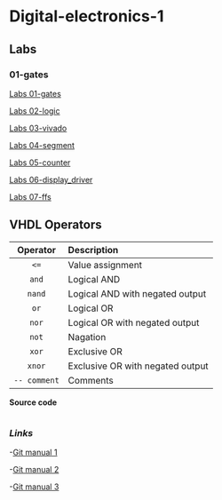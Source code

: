 # Digital-electronics-1

## Labs
### 01-gates
[Labs 01-gates](https://github.com/xhruby28/Digital-electronics-1/tree/main/Labs/01-gates)

[Labs 02-logic](https://github.com/xhruby28/Digital-electronics-1/tree/main/Labs/02-logic)

[Labs 03-vivado](https://github.com/xhruby28/Digital-electronics-1/tree/main/Labs/03-vivado)

[Labs 04-segment](https://github.com/xhruby28/Digital-electronics-1/tree/main/Labs/04-segment)

[Labs 05-counter](https://github.com/xhruby28/Digital-electronics-1/tree/main/Labs/05-counter)

[Labs 06-display_driver](https://github.com/xhruby28/Digital-electronics-1/tree/main/Labs/06-display_driver)

[Labs 07-ffs](https://github.com/xhruby28/Digital-electronics-1/tree/main/Labs/07-ffs)

## VHDL Operators
| **Operator** | **Description** |
| :-: | :-- |
| `<=` | Value assignment |
| `and` | Logical AND |
| `nand` | Logical AND with negated output |
| `or` | Logical OR |
| `nor` | Logical OR with negated output |
| `not` | Nagation |
| `xor` | Exclusive OR |
| `xnor` | Exclusive OR with negated output |
| `-- comment` | Comments |

**Source code**

``` vhdl


```

### *Links*

-[Git manual 1](https://medium.com/swlh/how-to-make-the-perfect-readme-md-on-github-92ed5771c061)

-[Git manual 2](https://docs.github.com/en/github/writing-on-github/basic-writing-and-formatting-syntax)

-[Git manual 3](https://guides.github.com/features/mastering-markdown/)

